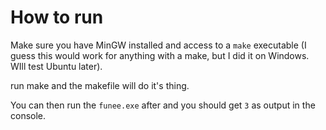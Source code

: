 # How to run

 Make sure you have MinGW installed and access to a `make` executable (I guess this would work for anything with a make, but I did it on Windows. WIll test Ubuntu later).

 run make and the makefile will do it's thing.

 You can then run the `funee.exe` after and you should get `3` as output in the console.